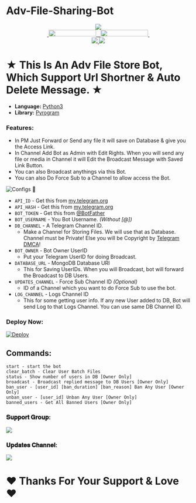 # Adv-File-Sharing-Bot 

<p align="center">
  <img src="https://telegra.ph/file/a8b218503819afb6f9b83.jpg"><br>

  <a href="https://t.me/techytel">
    &nbsp;<img src="https://img.shields.io/badge/Techy%20Tel-Channel-blue?style=flat-square&logo=telegram" width="130" height="18">&nbsp;
  </a>
  <a href="https://t.me/techytelsupport">
    &nbsp;<img src="https://img.shields.io/badge/Techy%20Tel-Group-blue?style=flat-square&logo=telegram" width="130" height="18">&nbsp;
  </a>
  <br>
  <a href="https://github.com/evertel/Adv-File-Sharing-Bot/stargazers">
    <img src="https://img.shields.io/github/stars/evertel/File-Sharing-Bot?style=social">
  </a>
  <a href="https://github.com/Evertel/Adv-File-Sharing-Bot/fork">
    <img src="https://img.shields.io/github/forks/evertel/File-Sharing-Bot?label=Fork&style=social">
  </a>  
</p>

# ★ This Is An Adv File Store Bot, Which Support Url Shortner & Auto Delete Message. ★

* **Language:** [Python3](https://www.python.org)
* **Library:** [Pyrogram](https://docs.pyrogram.org)

### Features:
- In PM Just Forward or Send any file it will save on Database & give you the Access Link.
- In Channel Add Bot as Admin with Edit Rights. When you will send any file or media in Channel it will Edit the Broadcast Message with Saved Link Button.
- You can also Broadcast anythings via this Bot.
- You can also Do Force Sub to a Channel to allow access the Bot.


![Configs](https://telegra.ph/file/033408792afc4d4f1f8f6.png) 🤖

- `API_ID` - Get this from [my.telegram.org](https://my.telegram.org)
- `API_HASH` - Get this from [ my.telegram.org ](https://my.telegram.org)
- `BOT_TOKEN` - Get this from [@BotFather](https://t.me/BotFather)
- `BOT_USERNAME` - You Bot Username. *(Without [@])*
- `DB_CHANNEL` - A Telegram Channel ID.
	- Make a Channel for Storing Files. We will use that as Database. Channel must be Private! Else you will be Copyright by [Telegram DMCA](https://t.me/dmcatelegram)!
- `BOT_OWNER` - Bot Owner UserID
	- Put your Telegram UserID for doing Broadcast.
- `DATABASE_URL` - MongoDB Database URI
	- This for Saving UserIDs. When you will Broadcast, bot will forward the Broadcast to DB Users.
- `UPDATES_CHANNEL` - Force Sub Channel ID *(Optional)*
	- ID of a Channel which you want to do Force Sub to use the bot. 
- `LOG_CHANNEL` - Logs Channel ID
	- This for some getting user info. If any new User added to DB, Bot will send Log to that Logs Channel. You can use same DB Channel ID.

### Deploy Now:
[![Deploy](https://www.herokucdn.com/deploy/button.svg)](https://heroku.com/deploy?template=https://github.com/evertel/Adv-File-Store-Bot)

## Commands:
```
start - start the bot
clear_batch - Clear User Batch Files
status - Show number of users in DB [Owner Only]
broadcast - Broadcast replied message to DB Users [Owner Only]
ban_user - [user_id] [ban_duration] [ban_reason] Ban Any User [Owner Only]
unban_user - [user_id] Unban Any User [Owner Only]
banned_users - Get All Banned Users [Owner Only]
```

### 𝐒𝐮𝐩𝐩𝐨𝐫𝐭 𝐆𝐫𝐨𝐮𝐩:
<a href="https://t.me/Techytelsupport"><img src="https://img.shields.io/badge/Telegram-Join%20Telegram%20Group-green.svg?logo=telegram"></a>
### 𝐔𝐩𝐝𝐚𝐭𝐞𝐬 𝐂𝐡𝐚𝐧𝐧𝐞𝐥:
<a href="https://t.me/TechyTel"><img src="https://img.shields.io/badge/Telegram-Join%20Telegram%20Channel-yellow.svg?logo=telegram"></a>


# ♥︎ Thanks For Your Support & Love ♥︎
